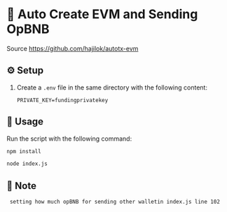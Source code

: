 # 🚀 Auto Create EVM and Sending OpBNB
Source https://github.com/hajilok/autotx-evm

## ⚙️ Setup
1. Create a `.env` file in the same directory with the following content:
   ```
   PRIVATE_KEY=fundingprivatekey
    ```
   
## 🚀 Usage
Run the script with the following command:
```bash
npm install
```
```bash
node index.js
```

 ## 📄 Note
   ```bash
    setting how much opBNB for sending other walletin index.js line 102
   ```


